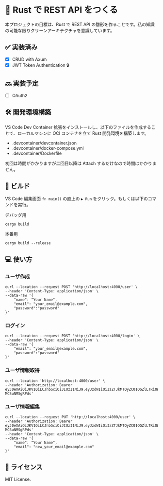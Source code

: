 # 🚀 Rust で REST API をつくる

本プロジェクトの目標は、Rust で REST API の雛形を作ることです。私の知識の可能な限りクリーンアーキテクチャを意識しています。

## ✅ 実装済み

- [x] CRUD with Axum
- [x] JWT Token Authentication 🔒

## 🔜 実装予定

- [ ] OAuth2

## 🛠️ 開発環境構築

VS Code Dev Container 拡張をインストールし、以下のファイルを作成することで、ローカルマシンに OCI コンテナを立て Rust 開発環境を構築します。

- .devcontainer/devcontainer.json
- .devcontainer/docker-compose.yml
- .devcontainer/Dockerfile

初回は時間がかかりますが二回目以降は Attach するだけなので時間はかかりません。

## 🔨 ビルド

VS Code 編集画面 `fn main()` の直上の `▶ Run` をクリック。もしくは以下のコマンドを実行。

デバッグ用

```shell
cargo build
```

本番用

```shell
cargo build --release
```

## 💻 使い方

### ユーザ作成

```shell
curl --location --request POST 'http://localhost:4000/user' \
--header 'Content-Type: application/json' \
--data-raw '{
    "name": "Your Name",
    "email": "your_email@example.com",
    "password":"password"
}'
```

### ログイン

```shell
curl --location --request POST 'http://localhost:4000/login' \
--header 'Content-Type: application/json' \
--data-raw '{
    "email": "your_email@example.com",
    "password":"password"
}'
```

### ユーザ情報取得

```shell
curl --location 'http://localhost:4000/user' \
--header 'Authorization: Bearer eyJ0eXAiOiJKV1QiLCJhbGciOiJIUzI1NiJ9.eyJzdWIiOiIzZTJkMTQyZC01OGZlLTRiOWEtYjZkYi0wMTlmODI0YjRkNTkiLCJleHAiOjE3MzIwMjE5NTl9.l27mHiTGb0Ghx0s1vlQuccb99llcdo-MCSuNMSgRPds'
```

### ユーザ情報編集

```shell
curl --location --request PUT 'http://localhost:4000/user' \
--header 'Authorization: Bearer eyJ0eXAiOiJKV1QiLCJhbGciOiJIUzI1NiJ9.eyJzdWIiOiIzZTJkMTQyZC01OGZlLTRiOWEtYjZkYi0wMTlmODI0YjRkNTkiLCJleHAiOjE3MzIwMjE5NTl9.l27mHiTGb0Ghx0s1vlQuccb99llcdo-MCSuNMSgRPds'
--header 'Content-Type: application/json' \
--data-raw '{
    "name": "Your Name",
    "email": "new_your_email@example.com"
}'
```

## 📜 ライセンス

MIT License.
